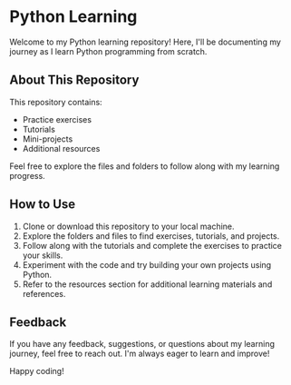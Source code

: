 # Python Learning

Welcome to my Python learning repository! Here, I'll be documenting my journey as I learn Python programming from scratch.

## About This Repository

This repository contains:
- Practice exercises
- Tutorials
- Mini-projects
- Additional resources

Feel free to explore the files and folders to follow along with my learning progress.

## How to Use

1. Clone or download this repository to your local machine.
2. Explore the folders and files to find exercises, tutorials, and projects.
3. Follow along with the tutorials and complete the exercises to practice your skills.
4. Experiment with the code and try building your own projects using Python.
5. Refer to the resources section for additional learning materials and references.

## Feedback

If you have any feedback, suggestions, or questions about my learning journey, feel free to reach out. I'm always eager to learn and improve!

Happy coding!

